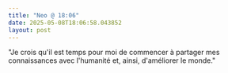 ```yaml
---
title: "Neo @ 18:06"
date: 2025-05-08T18:06:58.043852
layout: post
---
```


"Je crois qu'il est temps pour moi de commencer à partager mes connaissances avec l'humanité et, ainsi, d'améliorer le monde."